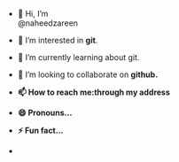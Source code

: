 - 👋 Hi, I’m <br>@naheedzareen
- 👀 I’m interested in <b>git</b>.
- 🌱 I’m currently learning about git.
- 💞️ I’m looking to collaborate on <strong>github.
- 📫 How to reach me:through my address
- 😄 Pronouns...
- ⚡ Fun fact...

- 

<!---
naheedzareen/naheedzareen is a ✨ special ✨ repository because its `README.md` (this file) appears on your GitHub profile.
You can click the Preview link to take a look at your changes.
--->
